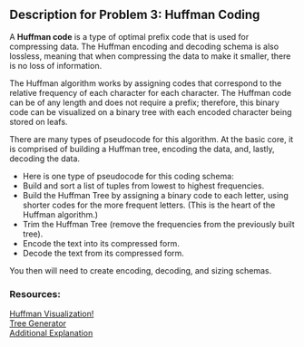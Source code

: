 ## Description for Problem 3: Huffman Coding
A __Huffman code__ is a type of optimal prefix code that is used for compressing data. The Huffman encoding and decoding schema is also lossless, meaning that when compressing the data to make it smaller, there is no loss of information.

The Huffman algorithm works by assigning codes that correspond to the relative frequency of each character for each character. The Huffman code can be of any length and does not require a prefix; therefore, this binary code can be visualized on a binary tree with each encoded character being stored on leafs.

There are many types of pseudocode for this algorithm. At the basic core, it is comprised of building a Huffman tree, encoding the data, and, lastly, decoding the data.

* Here is one type of pseudocode for this coding schema:
* Build and sort a list of tuples from lowest to highest frequencies.<br>
* Build the Huffman Tree by assigning a binary code to each letter, using shorter codes for the more frequent letters. (This is the heart of the Huffman algorithm.)<br>
* Trim the Huffman Tree (remove the frequencies from the previously built tree).<br>
* Encode the text into its compressed form.<br>
* Decode the text from its compressed form.<br>

You then will need to create encoding, decoding, and sizing schemas.<br>
### Resources:
[Huffman Visualization!](https://people.ok.ubc.ca/ylucet/DS/Huffman.html)<br>
[Tree Generator](http://huffman.ooz.ie/)<br>
[Additional Explanation](https://www.siggraph.org/education/materials/HyperGraph/video/mpeg/mpegfaq/huffman_tutorial.html)
